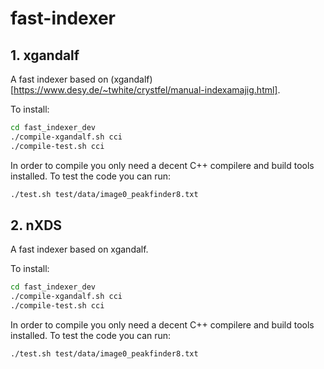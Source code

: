 # fast-indexer

## 1. xgandalf

A fast indexer based on (xgandalf)[https://www.desy.de/~twhite/crystfel/manual-indexamajig.html].

To install:

```bash
cd fast_indexer_dev
./compile-xgandalf.sh cci
./compile-test.sh cci
```

In order to compile you only need a decent C++ compilere and build tools installed. To test the code you can run:

```bash
./test.sh test/data/image0_peakfinder8.txt
```

## 2. nXDS

A fast indexer based on xgandalf.

To install:

```bash
cd fast_indexer_dev
./compile-xgandalf.sh cci
./compile-test.sh cci
```

In order to compile you only need a decent C++ compilere and build tools installed. To test the code you can run:

```bash
./test.sh test/data/image0_peakfinder8.txt
```

